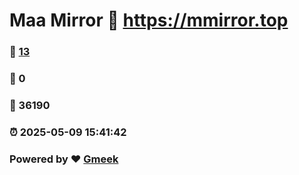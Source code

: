# Maa Mirror :link: https://mmirror.top 
### :page_facing_up: [13](https://mmirror.top/tag.html) 
### :speech_balloon: 0 
### :hibiscus: 36190 
### :alarm_clock: 2025-05-09 15:41:42 
### Powered by :heart: [Gmeek](https://github.com/Meekdai/Gmeek)

